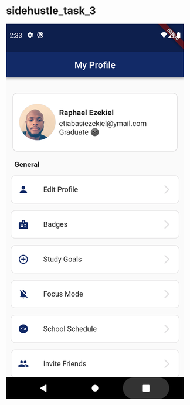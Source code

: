 # sidehustle_task_3


![flutter_02](https://github.com/devRaphe/side_hustle_task_2_group_3/blob/main/flutter_02.png?raw=true)
